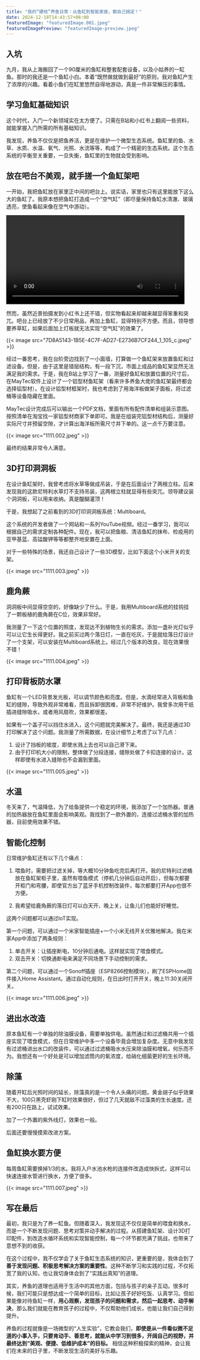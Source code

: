 ```yaml
---
title: "我的“硬核”养鱼日常：从鱼缸到智能家居，都自己搞定！"
date: 2024-12-18T14:43:57+08:00
featuredImage: "featuredImage.001.jpeg"
featuredImagePreview: "featuredImage-preview.jpeg"
---
```


## 入坑

九月，我从上海搬回了一个90厘米的鱼缸和整套配套设备，以及小姑养的一缸鱼。那时的我还是一个鱼缸小白。本着“既然做就做到最好”的原则，我对鱼缸产生了浓厚的兴趣。看着小鱼们在缸里悠然自得地游动，真是一件非常解压的事情。

## 学习鱼缸基础知识

这个时代，入门一个新领域实在太方便了。只需在B站和小红书上翻阅一些资料，就能掌握入门所需的所有基础知识。

我发现，养鱼不仅仅是把鱼养活，更是在维护一个微型生态系统。鱼缸里的鱼、水草、水质、水温、氧气、光照、水流等等，构成了一个精密的生态系统。这个生态系统的平衡至关重要，一旦失衡，鱼缸里的生物就会受到影响。

## 放在吧台不美观，就手搓一个鱼缸架吧

一开始，我把鱼缸放在家里正中间的吧台上。说实话，家里也只有这里能放下这么大的鱼缸了。我原本想把鱼缸打造成一个“空气缸”（即尽量保持鱼缸水清澈、玻璃透亮，使鱼看起来像在空气中游动）。

<div style="width: 100%;display: flex;display: -webkit-flex;">
    <div style="width:100%;">
        <video style="width:95%;" src="空气缸.mov" controls="controls">
        </video>
    </div>
</div>

然而，虽然近景拍摄发到小红书上还不错，但实物看起来却越来越显得笨重和突兀。吧台上已经放了不少日常用品，再加上鱼缸，显得特别不方便。而且，领导想要养草缸，如果后面加上灯板就无法实现“空气缸”的效果了。

{{< image src="7D8A5143-1B5E-4C7F-AD27-E2736B7CF244_1_105_c.jpeg" >}}

经过一番思考，我在台阶旁边找到了一小面墙，打算做一个鱼缸架来放置鱼缸和过滤设备。但是，由于这里是错层结构，有一段下沉，市面上成品的鱼缸架显然无法满足我的需求。于是，我在B站上学习了一番，测量好鱼缸和放置位置的尺寸后，在MayTec软件上设计了一个铝型材鱼缸架（看来许多养鱼大佬的鱼缸架最终都会选择铝型材）。在设计铝型材框架时，我也考虑到了用海洋板做架子面板，将过滤桶等设备隐藏在里面。

MayTec设计完成后可以输出一个PDF文档，里面有所有配件清单和组装示意图。按照清单在淘宝找一家铝型材商家下单即可。我是在组装完铝型材结构后，测量好实际尺寸并预留空隙，才计算出海洋板所需尺寸并下单的。这一点千万要注意。

{{< image src="1111.002.jpeg" >}}

最终的结果非常令人满意。

## 3D打印洞洞板

在设计鱼缸架时，我曾考虑将水草等做成吊装，于是在后面设计了两根立柱。后来发现我的这款尼特利水草灯不支持吊装，这两根立柱就显得有些突兀。领导建议装个洞洞板，可以用来收纳。真是醍醐灌顶！

于是，我想起了之前看到的3D打印洞洞板系统：Multiboard。

这个系统的开发者做了一个网站和一系列YouTube视频。经过一番学习，我可以根据自己的需求定制各种配件。现在，我可以把鱼粮、清洁鱼缸的抹布、检疫用的亚甲基蓝、高锰酸钾等等都整齐地安置在上面。

对于一些特殊的场景，我还自己设计了一些3D模型，比如下面这个小米开关的支架。

{{< image src="1111.003.jpeg" >}}

## 鹿角蕨

洞洞板中间显得空空的，好像缺少了什么。于是，我用Multiboard系统的挂钩挂了一颗板植的鹿角蕨在C位，效果非常好。

我测量了一下这个位置的照度，发现达不到植物生长的需求。添加一盏补光灯似乎可以让它生长得更好。我之前买过两个落日灯，一直在吃灰，于是就给落日灯设计了一个支架，可以安装在Multiboard系统上。经过几个版本的改良，现在效果很不错！

{{< image src="1111.004.jpeg" >}}

## 打印背板防水罩

鱼缸有一个LED背景发光板，可以调节颜色和亮度。但是，水滴经常进入背板和鱼缸的缝隙，导致外观非常难看，而且拆卸很困难，非常不好维护。我曾多次用干纸插进缝隙吸水，或者用风扇吹，效果都很差。

如果有一个盖子可以挡住水进入，这个问题就完美解决了。最终，我还是通过3D打印解决了这个问题。我测量了所需数据，在设计细节上考虑了以下几点：

1. 设计了挡板的坡度，即使水溅上去也可以自己滑下来。
2. 由于打印机大小的限制，整体做了分段连接，缝隙处做了卡扣连接的设计。这样即使有水进入缝隙也不会漏到里面。

{{< image src="1111.005.jpeg" >}}

## 水温

冬天来了，气温降低，为了给鱼提供一个稳定的环境，我添加了一个加热器。普通的加热器放在鱼缸里面会影响美观。我找到了一款外置的，连接过滤桶水管的加热器，目前使用效果不错。

## 智能化控制

日常维护鱼缸还有以下几个痛点：

1. 喂鱼时，需要把过滤关掉，等大概10分钟鱼吃完后再打开。我的尼特利过滤桶放在鱼缸架柜子里，虽然有喂鱼模式（停机几分钟后自动开启），但每次都要开柜门和弯腰，即使官方出了蓝牙手机控制改装件，每次都要打开App也很不方便。

2. 我希望给鹿角蕨的落日灯可以白天开、晚上关，让鱼儿们也能好好睡觉。

这两个问题都可以通过IoT实现。

第一个问题，可以通过一个米家智能插座+一个小米无线开关优雅地解决。我在米家App中添加了两条规则：

1. 单击开关：让插座断电，10分钟后通电。这样就实现了喂食模式。
2. 双击开关：切换通断电来满足不同场景下手动控制的需求。

第二个问题，可以通过一个Sonoff插座（ESP8266控制模块），刷了ESPHome固件接入Home Assistant。通过自动化规则，在日出时打开开关，晚上11:30关闭开关。

{{< image src="1111.006.jpeg" >}}

## 进出水改造

原本鱼缸有一个单独的除油膜设备，需要单独供电。虽然通过和过滤桶共用一个插座实现了喂食模式，但在日常维护中多一个设备毕竟会增加复杂度。无意中我发现有过滤桶进出水口的改装件，可以通过过滤桶吸水水压来除油膜和增氧，何乐而不为。我想还有一个好处是可以增加滤筒内的氧浓度，给硝化细菌更好的生长环境。

## 除藻

随着开缸后光照时间的延长，除藻真的是一个令人头痛的问题。黄金胡子似乎效果不大，100只黑壳虾刚下缸时效果很好，但过了几天就敌不过藻类的生长速度。还有200只在路上，试试效果。

加了一个外置的紫外线灯，效果也一般。

后面还要慢慢摸索改进方案。

## 鱼缸换水要方便

每周鱼缸需要换掉1/3的水。我将入户水池水枪的连接件改造成快拆式，这样可以快速连接水管进行换水，方便了很多。

{{< image src="1111.007.jpeg" >}}

## 写在最后

最初，我只是为了养一缸鱼。但随着深入，我发现这不仅仅是简单的喂食和换水，而是一个不断发现问题、思考对策并动手解决的过程。从搭建鱼缸架、设计3D打印配件，到改造水循环系统和实现智能控制，每一个环节都充满了挑战，也带来了意想不到的收获。

在这个过程中，我不仅学会了关于鱼缸生态系统的知识，更重要的是，我体会到了**善于发现问题、积极思考解决方案的重要性**。这种不断学习和实践的过程，不仅拓宽了我的认知，也让我切身体会到了“实践出真知”的道理。

其实，养鱼的道理也适用于生活中的其他方面，包括与孩子的亲子互动。很多时候，我们可能只是想达成一个简单的目标，比如让孩子好好吃饭、认真学习。但如果能像对待鱼缸一样，**用心观察，发现孩子的问题和需求，然后一起思考、动手解决**，那么我们就能在教育孩子的过程中，不仅帮助他们成长，也能让我们自己得到提升。

养鱼的过程就像是一场微型的“人生实验”，它教会我们，**即使是从一件看似微不足道的小事入手，只要肯动手、善思考，就能从中学习到很多，开阔自己的视野，并最终达到“美观、便捷、低维护成本”的目标。** 相信这种积极探索的精神，会让我们在未来的日子里，不断发现生活的美好与乐趣。
